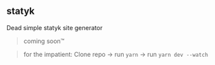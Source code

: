 ## statyk

Dead simple statyk site generator

> coming soon™

> for the impatient:
> Clone repo -> run `yarn` -> run `yarn dev --watch`